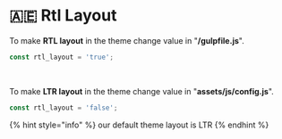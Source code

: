 # 🇦🇪 Rtl Layout

To make **RTL layout** in the theme change value in "**/gulpfile.js**".

```javascript
const rtl_layout = 'true';
```

​

To make **LTR layout** in the theme change value in "**assets/js/config.js**".

```javascript
const rtl_layout = 'false';
```

{% hint style="info" %}
our default theme layout is LTR
{% endhint %}
